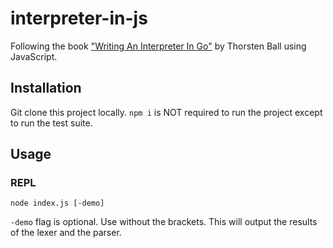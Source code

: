 # interpreter-in-js
Following the book ["Writing An Interpreter In Go"](https://interpreterbook.com/) by Thorsten Ball using JavaScript.

## Installation
Git clone this project locally. `npm i` is NOT required to run the project except to run the test suite.

## Usage
### REPL
```
node index.js [-demo]
```

`-demo` flag is optional. Use without the brackets. This will output the results of the lexer and the parser.
